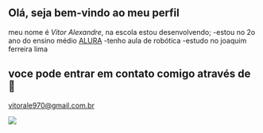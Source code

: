 ## Olá, seja bem-vindo ao meu perfil

meu nome é *Vitor Alexandre*, na escola estou desenvolvendo; 
-estou no 2o ano do ensino médio [ALURA](www.aluarastart.com.br)
-tenho aula de robótica 
-estudo no joaquim ferreira lima 

## voce pode entrar em contato comigo através de 📧
vitorale970@gmail.com.br

![](https://media1.tenor.com/m/pVUmEWhvQQAAAAAC/playing-alone-lilo-and-stitch.gif)
